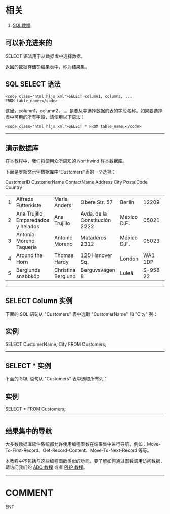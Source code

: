 


# 相关

1. [SQL教程](https://www.w3cschool.cn/sql/)




## 可以补充进来的




SELECT 语法用于从数据库中选择数据。


返回的数据存储在结果表中，称为结果集。




## SQL SELECT 语法







    <code class="html hljs xml">SELECT column1, column2, ...
    FROM table_name;</code>





这里，column1，column2，..。是要从中选择数据的表的字段名称。如果要选择表中可用的所有字段，请使用以下语法：


    <code class="html hljs xml">SELECT * FROM table_name;</code>






* * *





## 演示数据库


在本教程中，我们将使用众所周知的 Northwind 样本数据库。

下面是罗斯文示例数据库中“Customers”表的一个选择：
<table class="reference notranslate " >
<tbody >
<tr >
CustomerID
CustomerName
ContactName
Address
City
PostalCode
Country
</tr>
<tr >

<td >1
</td>

<td >Alfreds Futterkiste
</td>

<td >Maria Anders
</td>

<td >Obere Str. 57
</td>

<td >Berlin
</td>

<td >12209
</td>

<td >Germany
</td>
</tr>
<tr >

<td >2
</td>

<td >Ana Trujillo Emparedados y helados
</td>

<td >Ana Trujillo
</td>

<td >Avda. de la Constitución 2222
</td>

<td >México D.F.
</td>

<td >05021
</td>

<td >Mexico
</td>
</tr>
<tr >

<td >3
</td>

<td >Antonio Moreno Taquería
</td>

<td >Antonio Moreno
</td>

<td >Mataderos 2312
</td>

<td >México D.F.
</td>

<td >05023
</td>

<td >Mexico
</td>
</tr>
<tr >

<td >4
</td>

<td >Around the Horn
</td>

<td >Thomas Hardy
</td>

<td >120 Hanover Sq.
</td>

<td >London
</td>

<td >WA1 1DP
</td>

<td >UK
</td>
</tr>
<tr >

<td >5
</td>

<td >Berglunds snabbköp
</td>

<td >Christina Berglund
</td>

<td >Berguvsvägen 8
</td>

<td >Luleå
</td>

<td >S-958 22
</td>

<td >Sweden
</td>
</tr>
</tbody>
</table>




* * *





## SELECT Column 实例


下面的 SQL 语句从 "Customers" 表中选取 "CustomerName" 和 "City" 列：





## 实例




SELECT CustomerName, City FROM Customers;









* * *





## SELECT * 实例


下面的 SQL 语句从 "Customers" 表中选取所有列：





## 实例




SELECT * FROM Customers;









* * *





## 结果集中的导航


大多数数据库软件系统都允许使用编程函数在结果集中进行导航，例如：Move-To-First-Record、Get-Record-Content、Move-To-Next-Record 等等。

本教程中不包括与这些编程函数类似的功能。要了解如何通过函数调用访问数据，请访问我们的 [ADO 教程](https://www.w3cschool.cn/ado/ado-tutorial.html) 或者 [PHP 教程](https://www.w3cschool.cn/php/php-tutorial.html)。























* * *





# COMMENT
ENT
